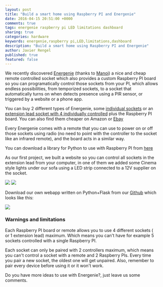 ```yaml
---
layout: post
title: "Build a smart home using Raspberry PI and Energenie"
date: 2016-04-15 20:51:00 +0000
comments: true
tags: energenie raspberry pi LED limitations dashboard
sharing: true
categories: hardware
keywords: energenie,raspberry pi,LED,limitations,dashboard
description: "Build a smart home using Raspberry PI and Energenie"
author: Javier Rengel
published: true
featured: false
---
```


We recently discovered [Energenie](https://energenie4u.co.uk/) (thanks to [Manoj](https://twitter.com/Man0jN)) a nice and cheap remote controlled socket
which also provides a custom Raspberry PI board so you can programatically control those
sockets from your PI, which allows endless possibilities, from temporized sockets, to a socket that
automatically turns on when detects presence using a PIR sensor, or triggered by a website or a phone app.

<!-- more -->

You can buy 2 different types of Energenie, some [individual sockets](https://energenie4u.co.uk/catalogue/product/ENER002-4)
or an [extension lead socket with 4 individually controlled](https://energenie4u.co.uk/catalogue/product/ENER010)
plus the Raspberry PI board. You can also find them cheaper on Amazon or [Ebay](http://www.ebay.co.uk/itm/161972721449?_trksid=p2060353.m2749.l2649&ssPageName=STRK%3AMEBIDX%3AIT)

Every Energenie comes with a remote that you can use to power on or off those sockets using radio
(no need to point with the controller to the socket like an infrared remote),
and the board acts in a similar way.

You can download a library for Python to use with Raspberry PI from [here](http://pythonhosted.org/energenie/)

As our first project, we built a website so you can control all sockets in the extension lead from your
computer, in one of them we added some Cinema style lights under our sofa using a LED strip connected to a 12V supplier on
the socket.

<img src='https://farm2.staticflickr.com/1704/26449115715_b672c53b20_z_d.jpg'/>
<img src='https://farm2.staticflickr.com/1652/26449115515_60a9fd10a7_z_d.jpg'/>

Download our own webapp written on Python+Flask from our [Github](https://github.com/rephus/energenie-manager) which looks like this:

<img src='https://farm2.staticflickr.com/1630/26423191956_b64967a883_o_d.png'/>

### Warnings and limitations

Each Raspberry PI board or remote allows you to use 4 different sockets ( or 1 extension lead)  maximum. Which means you can't have for example 5 sockets controlled with a single Raspberry PI.

Each socket can only be paired with 2 controllers maximum, which means you can't control a socket with a remote and 2 Raspberry PIs. Every time you pair a new socket, the oldest one will get unpaired. Also, remember to pair every device before using it or it won't work.


Do you have more ideas to use with Energenie?, just leave us some comments.
